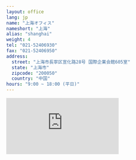 ```yaml
---
layout: office
lang: jp
name: "上海オフィス"
nameshort: "上海"
alias: "shanghai"
weight: 4
tel: "021-52406930"
fax: "021-52406950"
address:
  street: "上海市長寧区宣化路28号 国際企業会館605室"
  state: "上海市"
  zipcode: "200050"
  country: "中国"
hours: "9:00 ~ 18:00 (平日)"
---
```


<iframe src="https://www.google.com/maps/embed?pb=!1m18!1m12!1m3!1d2028.8462751384968!2d121.42894959856366!3d31.217983172942564!2m3!1f0!2f0!3f0!3m2!1i1024!2i768!4f13.1!3m3!1m2!1s0x35b2655bd6f923cd%3A0x9a23c9bb0692f21f!2z5Zu96ZmF5LyB5Lia5Lya6aaG!5e0!3m2!1sen!2sus!4v1474180525169" frameborder="0" style="border:0" allowfullscreen class="center-block googlemap"></iframe>
